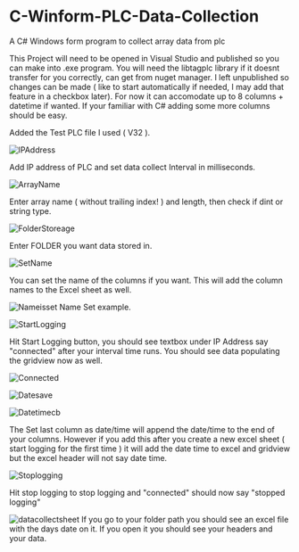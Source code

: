 # C-Winform-PLC-Data-Collection
A C# Windows form program to collect array data from plc



This Project will need to be opened in Visual Studio and published so you can make into .exe program.
You will need the libtagplc library if it doesnt transfer for you correctly, can get from nuget manager.
I left unpublished so changes can be made ( like to start automatically if needed, I may add that feature in a checkbox later).
For now it can accomodate up to 8 columns + datetime if wanted.  If your familiar with C# adding some more columns should be easy.

Added the Test PLC file I used ( V32 ).


![IPAddress](https://github.com/user-attachments/assets/2db3da87-c1a7-4f75-a6b1-1a348ac84b32)

Add IP address of PLC and set data collect Interval in milliseconds.


![ArrayName](https://github.com/user-attachments/assets/49c5e823-b005-4295-a662-818ec8942929)

Enter array name ( without trailing index! ) and length, then check if dint or string type.



![FolderStoreage](https://github.com/user-attachments/assets/430f15ad-6153-4f6a-a3c7-2ebbf2af3b79)

Enter FOLDER you want data stored in.


![SetName](https://github.com/user-attachments/assets/3ce30e02-21bb-479d-a817-0b72228e33c3)

You can set the name of the columns if you want.  This will add the column names to the Excel sheet as well.

![Nameisset](https://github.com/user-attachments/assets/cee94d8c-0b7c-4d04-be04-101f1aa0601e)
Name Set example.


![StartLogging](https://github.com/user-attachments/assets/0ccf63fa-2a4c-4190-b784-6f5d4dcb5c81)

Hit Start Logging button, you should see textbox under IP Address say "connected" after your interval time runs.
You should see data populating the gridview now as well.


![Connected](https://github.com/user-attachments/assets/5a39035b-31d3-4f88-9367-adca2d7109f3)


![Datesave](https://github.com/user-attachments/assets/33994524-b63a-4251-be36-a46821404757)



![Datetimecb](https://github.com/user-attachments/assets/3f710463-bb77-4e79-ad15-ec98458c82c8)

The Set last column as date/time will append the date/time to the end of your columns. However if you add this after
you create a new excel sheet ( start logging for the first time ) it will add the date time to excel and gridview
but the excel header will not say date time.

![Stoplogging](https://github.com/user-attachments/assets/16eb5fc0-49c8-480e-8811-ceee1f9746c9)

Hit stop logging to stop logging and "connected" should now say "stopped logging"





![datacollectsheet](https://github.com/user-attachments/assets/ea59c2b0-0b7d-4a4c-abe4-95b6aeb34920)
If you go to your folder path you should see an excel file with the days date on it.
If you open it you should see your headers and your data.
